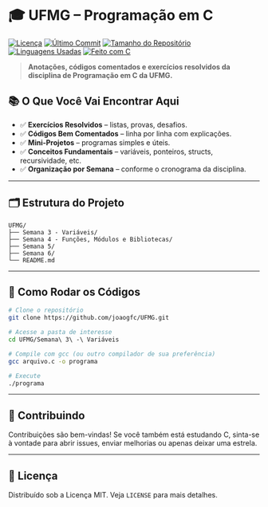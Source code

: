 # 🎓 UFMG – Programação em C

[![Licença](https://img.shields.io/badge/Licença-MIT-blue.svg)](LICENSE)
[![Último Commit](https://img.shields.io/github/last-commit/joaogfc/UFMG?label=%C3%9Altimo%20Commit&color=brightgreen)](https://github.com/joaogfc/UFMG/commits/main)
[![Tamanho do Repositório](https://img.shields.io/github/repo-size/joaogfc/UFMG?label=Tamanho%20do%20Reposit%C3%B3rio&color=orange)](https://github.com/joaogfc/UFMG)
[![Linguagens Usadas](https://img.shields.io/github/languages/count/joaogfc/UFMG?label=Qtd.%20de%20Linguagens&color=purple)](https://github.com/joaogfc/UFMG)
[![Feito com C](https://img.shields.io/badge/Feito%20com-C-blue.svg)](https://github.com/joaogfc/UFMG)

> **Anotações, códigos comentados e exercícios resolvidos da disciplina de Programação em C da UFMG.**


## 📚 O Que Você Vai Encontrar Aqui

- ✅ **Exercícios Resolvidos** – listas, provas, desafios.
- ✅ **Códigos Bem Comentados** – linha por linha com explicações.
- ✅ **Mini-Projetos** – programas simples e úteis.
- ✅ **Conceitos Fundamentais** – variáveis, ponteiros, structs, recursividade, etc.
- ✅ **Organização por Semana** – conforme o cronograma da disciplina.

---

## 🗂 Estrutura do Projeto

```
UFMG/
├── Semana 3 - Variáveis/
├── Semana 4 - Funções, Módulos e Bibliotecas/
├── Semana 5/
├── Semana 6/
└── README.md
```

---

## 🚀 Como Rodar os Códigos

```bash
# Clone o repositório
git clone https://github.com/joaogfc/UFMG.git

# Acesse a pasta de interesse
cd UFMG/Semana\ 3\ -\ Variáveis

# Compile com gcc (ou outro compilador de sua preferência)
gcc arquivo.c -o programa

# Execute
./programa
```

---

## 🤝 Contribuindo

Contribuições são bem-vindas! Se você também está estudando C, sinta-se à vontade para abrir issues, enviar melhorias ou apenas deixar uma estrela.

---

## 📄 Licença

Distribuído sob a Licença MIT. Veja `LICENSE` para mais detalhes.
